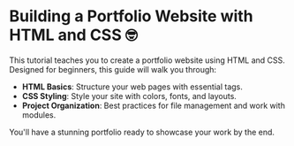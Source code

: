 # Building a Portfolio Website with HTML and CSS 🤓
This tutorial teaches you to create a portfolio website using HTML and CSS. Designed for beginners, this guide will walk you through:

- **HTML Basics**: Structure your web pages with essential tags.
- **CSS Styling**: Style your site with colors, fonts, and layouts.
- **Project Organization**: Best practices for file management and work with modules.

You'll have a stunning portfolio ready to showcase your work by the end.
